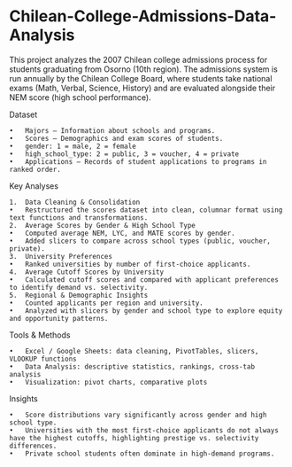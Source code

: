 # Chilean-College-Admissions-Data-Analysis
This project analyzes the 2007 Chilean college admissions process for students graduating from Osorno (10th region). The admissions system is run annually by the Chilean College Board, where students take national exams (Math, Verbal, Science, History) and are evaluated alongside their NEM score (high school performance).

Dataset

	•	Majors – Information about schools and programs.
	•	Scores – Demographics and exam scores of students.
	•	gender: 1 = male, 2 = female
	•	high_school_type: 2 = public, 3 = voucher, 4 = private
	•	Applications – Records of student applications to programs in ranked order.

Key Analyses

	1.	Data Cleaning & Consolidation
	•	Restructured the scores dataset into clean, columnar format using text functions and transformations.
	2.	Average Scores by Gender & High School Type
	•	Computed average NEM, LYC, and MATE scores by gender.
	•	Added slicers to compare across school types (public, voucher, private).
	3.	University Preferences
	•	Ranked universities by number of first-choice applicants.
	4.	Average Cutoff Scores by University
	•	Calculated cutoff scores and compared with applicant preferences to identify demand vs. selectivity.
	5.	Regional & Demographic Insights
	•	Counted applicants per region and university.
	•	Analyzed with slicers by gender and school type to explore equity and opportunity patterns.

Tools & Methods

	•	Excel / Google Sheets: data cleaning, PivotTables, slicers, VLOOKUP functions
	•	Data Analysis: descriptive statistics, rankings, cross-tab analysis
	•	Visualization: pivot charts, comparative plots

Insights

	•	Score distributions vary significantly across gender and high school type.
	•	Universities with the most first-choice applicants do not always have the highest cutoffs, highlighting prestige vs. selectivity differences.
	•	Private school students often dominate in high-demand programs.
